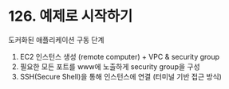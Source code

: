 # 126. 예제로 시작하기

도커화된 애플리케이션 구동 단계
1. EC2 인스턴스 생성 (remote computer) + VPC & security group 
2. 필요한 모든 포트를 www에 노출하게 security group을 구성
3. SSH(Secure Shell)을 통해 인스턴스에 연결 (터미널 기반 접근 방식)